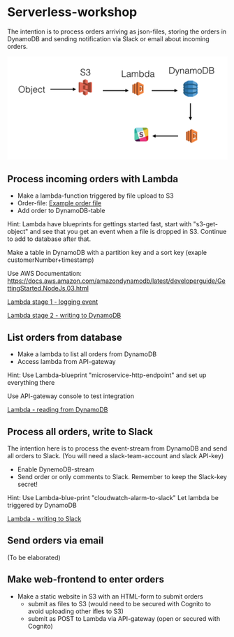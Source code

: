 # Serverless-workshop

The intention is to process orders arriving as json-files, storing 
the orders in DynamoDB and sending notification via Slack or email about
incoming orders.

![Architecture](arch.png)

## Process incoming orders with Lambda

* Make a lambda-function triggered by file upload to S3
 * Order-file: [Example order file](files/order.json)
* Add order to DynamoDB-table
  
Hint: 
Lambda have blueprints for gettings started fast, start with "s3-get-object" and see that you get an event when a file is dropped in S3. Continue to add to database after that. 

Make a table in DynamoDB with a partition key and a sort key (exaple customerNumber+timestamp)

Use AWS Documentation: 
https://docs.aws.amazon.com/amazondynamodb/latest/developerguide/GettingStarted.NodeJs.03.html

[Lambda stage 1 - logging event](files/lambda1-index.js)

[Lambda stage 2 - writing to DynamoDB](files/lambda2-index.js)

## List orders from database

* Make a lambda to list all orders from DynamoDB
* Access lambda from API-gateway

Hint:
Use Lambda-blueprint "microservice-http-endpoint" and set up everything there

Use API-gateway console to test integration

[Lambda - reading from DynamoDB](files/lambda3-index.js)


## Process all orders, write to Slack
The intention here is to process the event-stream from DynamoDB and send all orders to Slack.
(You will need a slack-team-account and slack API-key)
* Enable DynemoDB-stream
* Send order or only comments to Slack. Remember to keep the Slack-key secret!

Hint:
Use Lambda-blue-print "cloudwatch-alarm-to-slack"
Let lambda be triggered by DynamoDB  

[Lambda - writing to Slack](files/lambda4-index.js)

## Send orders via email
(To be elaborated)

## Make web-frontend to enter orders
* Make a static website in S3 with an HTML-form to submit orders
  * submit as files to S3 (would need to be secured with Cognito to avoid uploading other ifles to S3)
  * submit as POST to Lambda via API-gateway (open or secured with Cognito)
